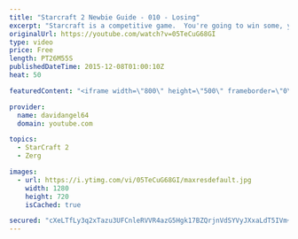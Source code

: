 ```yaml
---
title: "Starcraft 2 Newbie Guide - 010 - Losing"
excerpt: "Starcraft is a competitive game.  You're going to win some, you're going to lose some.  When you win a game, you feel good, and that's awesome.  But how do you react to losing a game?  How you react to losing in a competitive game like Starcraft 2 is an important consideration.  The biggest concept is"
originalUrl: https://youtube.com/watch?v=05TeCuG68GI
type: video
price: Free
length: PT26M55S
publishedDateTime: 2015-12-08T01:00:10Z
heat: 50

featuredContent: "<iframe width=\"800\" height=\"500\" frameborder=\"0\" src=\"https://www.youtube.com/embed/05TeCuG68GI\" allow=\"accelerometer; autoplay; encrypted-media; gyroscope; picture-in-picture\" allowfullscreen></iframe>"

provider:
  name: davidangel64
  domain: youtube.com

topics:
  - StarCraft 2
  - Zerg

images:
  - url: https://i.ytimg.com/vi/05TeCuG68GI/maxresdefault.jpg
    width: 1280
    height: 720
    isCached: true

secured: "cXeLTfLy3q2xTazu3UFCnleRVVR4azG5Hgk17BZQrjnVdSYVyJXxaLdT5IVm+IMihkN1PJlHZ7d8n3TI7Rtg6zbCv6HIX3ThF0FD8nKXcLsyf9lnQuSEx+lybiuvD9P/WZOFPfI18+bOcFzwpt0aJt9sDSl8fRUPOedlV4RO/qmGwnfp1xKMayNOdzbuYIxDjga8x0LEO8bUx4RDnV6jZLLY10PnRBNpewC61nNYP9cY9w8ELKo7oFaYBZuLPuPA0f57/OcbznKZ3EMHl/88ysCdNw5WOBpClOoAjMzDphS6oMJAp3PJNulEUzqdQt+ITR8LB0OHlt2q6Wg8FVAw1xW/zWToj6BGvkVTQGiqetZQhRoHPPXvlhM//HWGD88PMh6CaSvnaJRy3OLk11hy22teHPIZH8uv/KWhqHDx0Xg=;u18IQ4HYJMmJgJKWxRwSUQ=="
---
```


